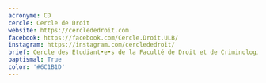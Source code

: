 ```yaml
---
acronyme: CD
cercle: Cercle de Droit
website: https://cerclededroit.com
facebook: https://facebook.com/Cercle.Droit.ULB/
instagram: https://instagram.com/cerclededroit/
brief: Cercle des Étudiant•e•s de la Faculté de Droit et de Criminologie
baptismal: True
color: '#6C1B1D'
---
```

